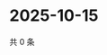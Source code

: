 # 2025-10-15

共 0 条

<!-- BEGIN ZHIHUVIDEO -->
<!-- 最后更新时间 Wed Oct 15 2025 06:10:53 GMT+0800 (China Standard Time) -->

<!-- END ZHIHUVIDEO -->
